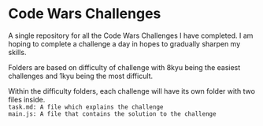 # Code Wars Challenges

A single repository for all the Code Wars Challenges I have completed. I am hoping to complete a challenge a day in hopes to gradually sharpen my skills.   

Folders are based on difficulty of challenge with 8kyu being the easiest challenges and 1kyu being the most difficult.  

Within the difficulty folders, each challenge will have its own folder with two files inside.  
`task.md: A file which explains the challenge`  
`main.js: A file that contains the solution to the challenge`